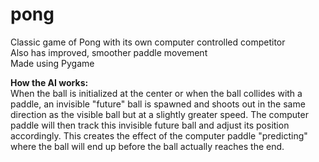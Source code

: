 # pong
Classic game of Pong with its own computer controlled competitor  
Also has improved, smoother paddle movement  
Made using Pygame

**How the AI works:**  
When the ball is initialized at the center or when the ball collides with a paddle, an invisible "future" ball is spawned and shoots out in the same direction as the visible ball but at a slightly greater speed. The computer paddle will then track this invisible future ball and adjust its position accordingly. This creates the effect of the computer paddle "predicting" where the ball will end up before the ball actually reaches the end.
